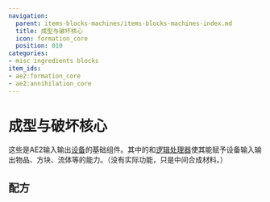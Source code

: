 ```yaml
---
navigation:
  parent: items-blocks-machines/items-blocks-machines-index.md
  title: 成型与破坏核心
  icon: formation_core
  position: 010
categories:
- misc ingredients blocks
item_ids:
- ae2:formation_core
- ae2:annihilation_core
---
```


# 成型与破坏核心

<Row>
  <ItemImage id="formation_core" scale="4" />

  <ItemImage id="annihilation_core" scale="4" />
</Row>

这些是AE2输入输出[设备](../ae2-mechanics/devices.md)的基础组件。其中的<ItemLink id="fluix_crystal" />和[逻辑处理器](processors.md)使其能赋予设备输入输出物品、方块、流体等的能力。（没有实际功能，只是中间合成材料。）

## 配方

<RecipeFor id="formation_core" />

<RecipeFor id="annihilation_core" />
